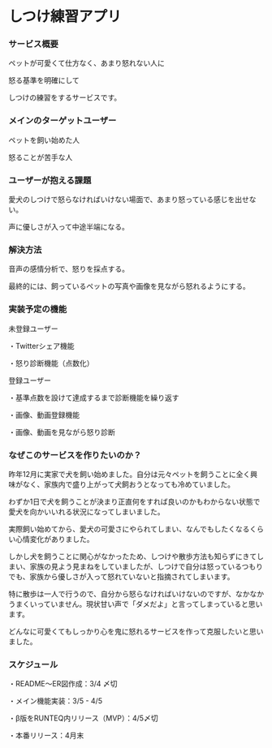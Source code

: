 # しつけ練習アプリ

### サービス概要

ペットが可愛くて仕方なく、あまり怒れない人に

怒る基準を明確にして

しつけの練習をするサービスです。


### メインのターゲットユーザー

ペットを飼い始めた人

怒ることが苦手な人


### ユーザーが抱える課題

愛犬のしつけで怒らなければいけない場面で、あまり怒っている感じを出せない。

声に優しさが入って中途半端になる。


### 解決方法

音声の感情分析で、怒りを採点する。

最終的には、飼っているペットの写真や画像を見ながら怒れるようにする。


### 実装予定の機能

未登録ユーザー

・Twitterシェア機能

・怒り診断機能（点数化）


登録ユーザー

・基準点数を設けて達成するまで診断機能を繰り返す

・画像、動画登録機能

・画像、動画を見ながら怒り診断


### なぜこのサービスを作りたいのか？

昨年12月に実家で犬を飼い始めました。自分は元々ペットを飼うことに全く興味がなく、家族内で盛り上がって犬飼おうとなっても冷めていました。

わずか1日で犬を飼うことが決まり正直何をすれば良いのかもわからない状態で愛犬を向かいいれる状況になってしまいました。

実際飼い始めてから、愛犬の可愛さにやられてしまい、なんでもしたくなるくらい心情変化がありました。

しかし犬を飼うことに関心がなかったため、しつけや散歩方法も知らずにきてしまい、家族の見よう見まねをしていましたが、しつけで自分は怒っているつもりでも、家族から優しさが入って怒れていないと指摘されてしまいます。

特に散歩は一人で行うので、自分から怒らなければいけないのですが、なかなかうまくいっていません。現状甘い声で「ダメだよ」と言ってしまっていると思います。

どんなに可愛くてもしっかり心を鬼に怒れるサービスを作って克服したいと思いました。

### スケジュール

・README〜ER図作成：3/4 〆切

・メイン機能実装：3/5 - 4/5

・β版をRUNTEQ内リリース（MVP）：4/5〆切

・本番リリース：4月末
